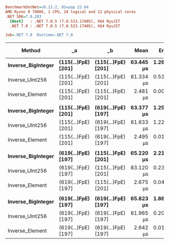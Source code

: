 ``` ini

BenchmarkDotNet=v0.13.2, OS=pop 22.04
AMD Ryzen 9 7900X, 1 CPU, 24 logical and 12 physical cores
.NET SDK=7.0.203
  [Host]   : .NET 7.0.5 (7.0.523.17405), X64 RyuJIT
  .NET 7.0 : .NET 7.0.5 (7.0.523.17405), X64 RyuJIT

Job=.NET 7.0  Runtime=.NET 7.0

```

| Method                 | _a                      | _b                      |          Mean |         Error |        StdDev |        Median |    Ratio |  RatioSD | Allocated | Alloc Ratio |
|------------------------|-------------------------|-------------------------|--------------:|--------------:|--------------:|--------------:|---------:|---------:|----------:|------------:|
| **Inverse_BigInteger** | **(115(...)FpE) [201]** | **(115(...)FpE) [201]** | **63.445 μs** | **1.2602 μs** | **2.8956 μs** | **64.064 μs** | **1.00** | **0.00** | **112 B** |    **1.00** |
| Inverse_UInt256        | (115(...)FpE) [201]     | (115(...)FpE) [201]     |     81.334 μs |     0.5341 μs |     0.4996 μs |     81.377 μs |     1.29 |     0.07 |         - |        0.00 |
| Inverse_Element        | (115(...)FpE) [201]     | (115(...)FpE) [201]     |      2.481 μs |     0.0097 μs |     0.0081 μs |      2.483 μs |     0.04 |     0.00 |         - |        0.00 |
|                        |                         |                         |               |               |               |               |          |          |           |             |
| **Inverse_BigInteger** | **(115(...)FpE) [201]** | **(619(...)FpE) [197]** | **63.377 μs** | **1.2534 μs** | **2.2601 μs** | **63.772 μs** | **1.00** | **0.00** | **112 B** |    **1.00** |
| Inverse_UInt256        | (115(...)FpE) [201]     | (619(...)FpE) [197]     |     81.633 μs |     1.2259 μs |     1.1467 μs |     82.296 μs |     1.30 |     0.05 |         - |        0.00 |
| Inverse_Element        | (115(...)FpE) [201]     | (619(...)FpE) [197]     |      2.495 μs |     0.0115 μs |     0.0107 μs |      2.496 μs |     0.04 |     0.00 |         - |        0.00 |
|                        |                         |                         |               |               |               |               |          |          |           |             |
| **Inverse_BigInteger** | **(619(...)FpE) [197]** | **(115(...)FpE) [201]** | **65.220 μs** | **2.2165 μs** | **6.5354 μs** | **67.202 μs** | **1.00** | **0.00** | **112 B** |    **1.00** |
| Inverse_UInt256        | (619(...)FpE) [197]     | (115(...)FpE) [201]     |     83.120 μs |     0.2391 μs |     0.1997 μs |     83.159 μs |     1.45 |     0.14 |         - |        0.00 |
| Inverse_Element        | (619(...)FpE) [197]     | (115(...)FpE) [201]     |      2.675 μs |     0.0465 μs |     0.0695 μs |      2.661 μs |     0.04 |     0.01 |         - |        0.00 |
|                        |                         |                         |               |               |               |               |          |          |           |             |
| **Inverse_BigInteger** | **(619(...)FpE) [197]** | **(619(...)FpE) [197]** | **65.823 μs** | **1.8662 μs** | **5.5026 μs** | **67.400 μs** | **1.00** | **0.00** | **112 B** |    **1.00** |
| Inverse_UInt256        | (619(...)FpE) [197]     | (619(...)FpE) [197]     |     81.965 μs |     0.2043 μs |     0.1595 μs |     82.020 μs |     1.37 |     0.18 |         - |        0.00 |
| Inverse_Element        | (619(...)FpE) [197]     | (619(...)FpE) [197]     |      2.642 μs |     0.0161 μs |     0.0150 μs |      2.640 μs |     0.04 |     0.01 |         - |        0.00 |

